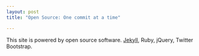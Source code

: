 ```yaml
---
layout: post
title: "Open Source: One commit at a time"

---
```


This site is powered by open source software.  [Jekyll](https://github.com/mojombo/jekyll), Ruby, jQuery, Twitter Bootstrap.